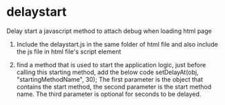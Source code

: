# delaystart
Delay start a javascript method to attach debug when loading html page

1. Include the delaystart.js in the same folder of html file and also include the js file in html file's script element

2. find a method that is used to start the application logic,  just before calling this starting method, add the below code
    setDelayAt(obj, "startingMethodName", 30);
The first parameter is the object that contains the start method, the second parameter is the start method name. The third parameter is optional for seconds to be delayed. 
